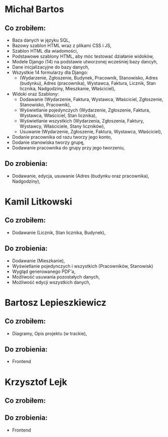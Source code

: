 # Michał Bartos


## Co zrobiłem:

- Baza danych w języku SQL,
- Bazowy szablon HTML wraz z plikami CSS i JS,
- Szablon HTML dla wiadomości,
- Podstawowe szablony HTML, aby móc testować działanie widoków,
- Modele Django (14) na podstawie utworzonej wcześniej bazy dancyh,
- Dane inicjalizacyjne do bazy danych,
- Wszystkie 14 formularzy dla Django:
    - (Wydarzenie, Zgłoszenie, Budynek, Pracownik, Stanowisko, Adres (budynku), Adres (pracownika), Wystawca, Faktura, Licznik, Stan licznika, Nadgodziny, Mieszkanie, Właściciel),
- Widoki oraz Szablony:
    - Dodawanie (Wydarzenie, Faktura, Wystawca, Właściciel, Zgłoszenie, Stanowisko, Pracownik),
    - Wyświetlanie pojedynczych (Wydarzenie, Zgłoszenie, Faktura, Wystawca, Właściciel, Stan licznika),
    - Wyświetlanie wszystkich (Wydarzenia, Zgłoszenia, Faktury, Wystawcy, Właściciele, Stany liczników),
    - Usuwanie (Wydarzenie, Zgłoszenie, Faktura, Wystawca, Właściciel),
- Dodanie pracownika od razu tworzy jego konto,
- Dodanie stanowiska tworzy grupę,
- Dodawanie pracownika do grupy przy jego tworzeniu,

## Do zrobienia:
- Dodawanie, edycja, usuwanie (Adres (budynku oraz pracownika), Nadgodziny),



# Kamil Litkowski


## Co zrobiłem:
- Dodawanie (Licznik, Stan licznika, Budynek),


## Do zrobienia:
- Dodawanie (Mieszkanie),
- Wyświetlanie pojedynczych i wszystkich (Pracowników, Stanowisk)
- Wygląd generowanego PDF'a,
- Możliwość usuwania pozostałych danych,
- Możliwość edycji wszystkich danych,


# Bartosz Lepieszkiewicz

## Co zrobiłem:
- Diagramy, Opis projektu (w trackie),

## Do zrobienia:
- Frontend


# Krzysztof Lejk

## Co zrobiłem:


## Do zrobienia:
- Frontend